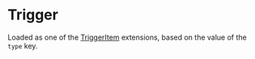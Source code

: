 # Trigger

Loaded as one of the [TriggerItem](prototype:TriggerItem) extensions, based on the value of the `type` key.

